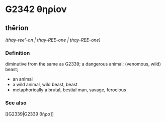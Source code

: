 # G2342 θηρίον

## thēríon

_(thay-ree'-on | thay-REE-one | thay-REE-one)_

### Definition

diminutive from the same as G2339; a dangerous animal; (venomous, wild) beast; 

- an animal
- a wild animal, wild beast, beast
- metaphorically a brutal, bestial man, savage, ferocious

### See also

[[G2339|G2339 θήρα]]
